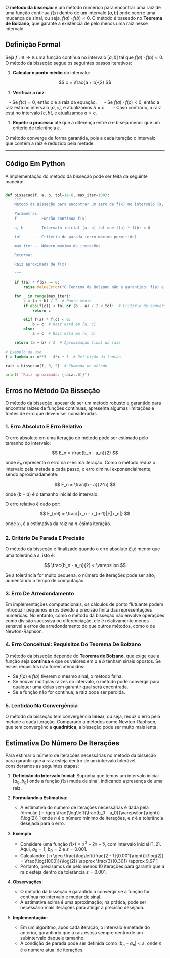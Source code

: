 O **método da bisseção** é um método numérico para encontrar uma raiz de uma função contínua $f(x)$ dentro de um intervalo $[a, b]$ onde ocorre uma mudança de sinal, ou seja, $f(a) \cdot f(b) < 0$. O método é baseado no **Teorema de Bolzano**, que garante a existência de pelo menos uma raiz nesse intervalo.  

## Definição Formal

Seja $f: \mathbb{R} \to \mathbb{R}$ uma função contínua no intervalo $[a, b]$ tal que $f(a) \cdot f(b) < 0$. O método da bisseção segue os seguintes passos iterativos:  

1. **Calcular o ponto médio** do intervalo:  

$$
 c = \frac{a + b}{2}
$$

1. **Verificar a raiz**:  

   - Se $f(c) = 0$, então $c$ é a raiz da equação.  
   - Se $f(a) \cdot f(c) < 0$, então a raiz está no intervalo $[a, c]$, e atualizamos $b = c$.  
   - Caso contrário, a raiz está no intervalo $[c, b]$, e atualizamos $a = c$.  

1. **Repetir o processo** até que a diferença entre $a$ e $b$ seja menor que um critério de tolerância $\varepsilon$.  

O método converge de forma garantida, pois a cada iteração o intervalo que contém a raiz é reduzido pela metade.  

---

## Código Em Python

A implementação do método da bisseção pode ser feita da seguinte maneira:  

```python

def bissecao(f, a, b, tol=1e-6, max_iter=100):
    """
    Método da Bisseção para encontrar um zero de f(x) no intervalo [a, b].
    
    Parâmetros:
    f        -- Função contínua f(x)

    a, b     -- Intervalo inicial [a, b] tal que f(a) * f(b) < 0

    tol      -- Critério de parada (erro máximo permitido)

    max_iter -- Número máximo de iterações

    Retorna:

    Raiz aproximada de f(x)

    """

    if f(a) * f(b) >= 0:
        raise ValueError("O Teorema de Bolzano não é garantido: f(a) e f(b) devem ter sinais opostos.")

    for _ in range(max_iter):
        c = (a + b) / 2  # Ponto médio
        if abs(f(c)) < tol or (b - a) / 2 < tol:  # Critério de convergência
            return c

        elif f(a) * f(c) < 0:
            b = c  # Raiz está em [a, c]
        else:
            a = c  # Raiz está em [c, b]

    return (a + b) / 2  # Aproximação final da raiz

# Exemplo de uso
f = lambda x: x**3 - 4*x + 1  # Definição da função

raiz = bissecao(f, 0, 2)  # Chamada do método

print(f"Raiz aproximada: {raiz:.6f}")

```

## Erros no Método Da Bisseção

O método da bisseção, apesar de ser um método robusto e garantido para encontrar raízes de funções contínuas, apresenta algumas limitações e fontes de erro que devem ser consideradas.  

### 1. **Erro Absoluto E Erro Relativo**

O erro absoluto em uma iteração do método pode ser estimado pelo tamanho do intervalo:  

$$
E_n = \frac{b_n - a_n}{2}
$$

onde $E_n$ representa o erro na $n$-ésima iteração. Como o método reduz o intervalo pela metade a cada passo, o erro diminui exponencialmente, sendo aproximadamente:  

$$
E_n = \frac{b - a}{2^n}
$$

onde $(b - a)$ é o tamanho inicial do intervalo.  

O erro relativo é dado por:  

$$
E_{rel} = \frac{|x_n - x_{n-1}|}{|x_n|}
$$

onde $x_n$ é a estimativa da raiz na $n$-ésima iteração.  

### 2. **Critério De Parada E Precisão**

O método da bisseção é finalizado quando o erro absoluto $E_n$é menor que uma tolerância $\varepsilon$, isto é:  

$$
\frac{b_n - a_n}{2} < \varepsilon
$$

Se a tolerância for muito pequena, o número de iterações pode ser alto, aumentando o tempo de computação.  

### 3. **Erro De Arredondamento**

Em implementações computacionais, os cálculos de ponto flutuante podem introduzir pequenos erros devido à precisão finita das representações numéricas. No entanto, como o método da bisseção não envolve operações como divisão sucessiva ou diferenciação, ele é relativamente menos sensível a erros de arredondamento do que outros métodos, como o de Newton-Raphson.  

### 4. **Erro Conceitual: Requisitos Do Teorema De Bolzano**

O método da bisseção depende do **Teorema de Bolzano**, que exige que a função seja **contínua** e que os valores em $a$ e $b$ tenham sinais opostos. Se esses requisitos não forem atendidos:  

- Se $f(a)$ e $f(b)$ tiverem o mesmo sinal, o método falha.  
- Se houver múltiplas raízes no intervalo, o método pode convergir para qualquer uma delas sem garantir qual será encontrada.  
- Se a função não for contínua, a raiz pode ser perdida.  

### 5. **Lentidão Na Convergência**

O método da bisseção tem convergência **linear**, ou seja, reduz o erro pela metade a cada iteração. Comparado a métodos como Newton-Raphson, que tem convergência **quadrática**, a bisseção pode ser muito mais lenta.  

## Estimativa Do Número De Iterações

Para estimar o número de iterações necessárias no método da bisseção para garantir que a raiz esteja dentro de um intervalo tolerável, consideramos as seguintes etapas:

1. **Definição do Intervalo Inicial**: Suponha que temos um intervalo inicial $[a_0, b_0]$ onde a função $f(x)$ muda de sinal, indicando a presença de uma raiz.
2. **Formulando a Estimativa**:
   - A estimativa do número de iterações necessárias é dada pela fórmula:
     \[
     n \geq \frac{\log\left(\frac{b_0 - a_0}{\varepsilon}\right)}{\log(2)}
     \]
     onde $n$ é o número mínimo de iterações, e $\varepsilon$ é a tolerância desejada para o erro.

3. **Exemplo**:
   - Considere uma função $f(x) = x^3 - 2x - 5$, com intervalo inicial $[1, 2]$. Aqui, $a_0 = 1$, $b_0 = 2$ e $\varepsilon = 0.001$.
   - Calculando:
     \[
     n \geq \frac{\log\left(\frac{2 - 1}{0.001}\right)}{\log(2)} = \frac{\log(1000)}{\log(2)} \approx \frac{3}{0.301} \approx 9.97
     \]
   - Portanto, precisamos de pelo menos $10$ iterações para garantir que a raiz esteja dentro da tolerância $\varepsilon = 0.001$.

4. **Observações**:
   - O método da bisseção é garantido a convergir se a função for contínua no intervalo e mudar de sinal.
   - A estimativa acima é uma aproximação; na prática, pode ser necessário mais iterações para atingir a precisão desejada.

5. **Implementação**:
   - Em um algoritmo, após cada iteração, o intervalo é metade do anterior, garantindo que a raiz esteja sempre dentro de um subintervalo daquele tamanho.
   - A condição de parada pode ser definida como $|b_n - a_n| < \varepsilon$, onde $n$ é o número atual de iterações.
